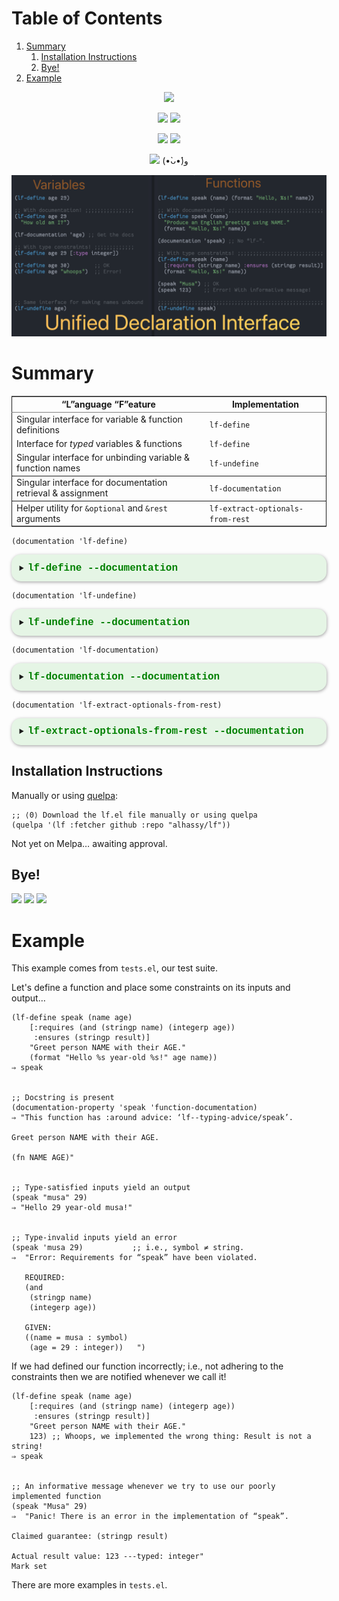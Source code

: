 # Table of Contents

1.  [Summary](#Summary)
    1.  [Installation Instructions](#Installation-Instructions)
    2.  [Bye!](#Bye)
2.  [Example](#Example)



<div align=\"center\">

</div>

<div align="center">

<a href="https://github.com/alhassy/lf"><img src="https://img.shields.io/badge/lf-1.0-informational?logo=Gnu-Emacs"></a>

<a href="https://twitter.com/intent/tweet?text=This looks super neat (•̀ᴗ•́)و::&url=https://github.com/alhassy/lf"><img src="https://img.shields.io/twitter/url?url=https://github.com/alhassy/lf"></a>
<a href="https://github.com/alhassy/lf/issues"><img src="https://img.shields.io/badge/contributions-welcome-green?logo=nil"></a>

<a href="https://alhassy.github.io/"><img src="https://img.shields.io/badge/author-musa_al--hassy-purple?logo=nintendo-3ds"></a>
<a href="https://www.buymeacoffee.com/alhassy"><img src="https://img.shields.io/badge/-buy_me_a%C2%A0coffee-gray?logo=buy-me-a-coffee"></a>

<a href="https://alhassy.github.io/lf.el"><img src="https://img.shields.io/badge/beautiful-HTML_webpage-success?logo=Org-mode"></a>
(•̀ᴗ•́)و

</div>

![img](images/lf-define.png)


<a id="Summary"></a>

# Summary



<table border="2" cellspacing="0" cellpadding="6" rules="groups" frame="hsides">


<colgroup>
<col  class="org-left" />

<col  class="org-left" />
</colgroup>
<thead>
<tr>
<th scope="col" class="org-left">“L”anguage “F”eature</th>
<th scope="col" class="org-left">Implementation</th>
</tr>
</thead>

<tbody>
<tr>
<td class="org-left">Singular interface for variable &amp; function definitions</td>
<td class="org-left"><code>lf-define</code></td>
</tr>


<tr>
<td class="org-left">Interface for <i>typed</i> variables &amp; functions</td>
<td class="org-left"><code>lf-define</code></td>
</tr>


<tr>
<td class="org-left">Singular interface for unbinding variable &amp; function names</td>
<td class="org-left"><code>lf-undefine</code></td>
</tr>
</tbody>

<tbody>
<tr>
<td class="org-left">Singular interface for documentation retrieval &amp; assignment</td>
<td class="org-left"><code>lf-documentation</code></td>
</tr>
</tbody>

<tbody>
<tr>
<td class="org-left">Helper utility for <code>&amp;optional</code> and <code>&amp;rest</code> arguments</td>
<td class="org-left"><code>lf-extract-optionals-from-rest</code></td>
</tr>
</tbody>
</table>

    (documentation 'lf-define)

<details class="code-details"
                 style ="padding: 1em;
                          background-color: #e5f5e5;
                          /* background-color: pink; */
                          border-radius: 15px;
                          color: hsl(157 75%);
                          font-size: 0.9em;
                          box-shadow: 0.05em 0.1em 5px 0.01em  #00000057;">
                  <summary>
                    <strong>
                      <font face="Courier" size="3" color="green">
                         lf-define --documentation
                      </font>
                    </strong>
                  </summary>

lf-define  ≈  setq + defvar + defun + setf.

This is a unified variable/function definition interface.

1.  It can be used to define both variables and functions.

    (lf-define age 29 "How old am I?")

    (lf-define greet (name)
      "Say hello to NAME"
      (message-box "Hello, %s!" name))

    The documentation string for variables is optional, as with functions.

2.  It can be used to define **constrained** variables.
    The following two uses are equivalent; the first uses **type specifiers**,
    whereas the second uses an arbitrary predicate with the name ‘it’ referring
    to the name being defined.

    (lf-define age 0 (:type integer (satisfies (lambda (value) (<= 0 value 100)))))

    (lf-define age 0 (and (integerp it) (<= 0 it 100)))

    Initial/new values not satifying the requested constraints result in an error.

    If no constraint is declared, then the ‘lf-define’ is considered to be an update
    and so the most recent constraint is used to check the validity of the new value.
    (Constraints are kept in the variable’s property list.)
    Constraints are also checked whenever the variable is set with ‘setq’.

    If a constraint is declared and the initial value does not sastisfy it, then
    the name being defined is made unbound, not defined at all.

    (lf-define age 0 (:type nil)) ;; Error; ‘age’ now unbound.

3.  If PLACE is a non-atomic form, then we default to using ‘setf’.

    (lf-define foods ’(apple banana))

    (lf-define (car foods) ’pineapple)
    (assert (equal foods ’(pineapple banana)))


</details>

    (documentation 'lf-undefine)

<details class="code-details"
                 style ="padding: 1em;
                          background-color: #e5f5e5;
                          /* background-color: pink; */
                          border-radius: 15px;
                          color: hsl(157 75%);
                          font-size: 0.9em;
                          box-shadow: 0.05em 0.1em 5px 0.01em  #00000057;">
                  <summary>
                    <strong>
                      <font face="Courier" size="3" color="green">
                         lf-undefine --documentation
                      </font>
                    </strong>
                  </summary>

Ensure SYMBOLS are undefined, as variables and functions.

Zeros out var’s plist and deletes associated variable watchers.

Useful for testing.

(fn &body SYMBOLS)


</details>

    (documentation 'lf-documentation)

<details class="code-details"
                 style ="padding: 1em;
                          background-color: #e5f5e5;
                          /* background-color: pink; */
                          border-radius: 15px;
                          color: hsl(157 75%);
                          font-size: 0.9em;
                          box-shadow: 0.05em 0.1em 5px 0.01em  #00000057;">
                  <summary>
                    <strong>
                      <font face="Courier" size="3" color="green">
                         lf-documentation --documentation
                      </font>
                    </strong>
                  </summary>

Essentially, ‘lf-documentation’ ≈ ‘documentation’ + ‘documentation-property’.

By default, Emacs Lisp’s ‘documentation’ returns the function documentation of
a given symbol. As such, ours will be biased towards variable documentation.

(lf-documentation NAME ’function)  ≋  (documentation NAME)


</details>

    (documentation 'lf-extract-optionals-from-rest)

<details class="code-details"
                 style ="padding: 1em;
                          background-color: #e5f5e5;
                          /* background-color: pink; */
                          border-radius: 15px;
                          color: hsl(157 75%);
                          font-size: 0.9em;
                          box-shadow: 0.05em 0.1em 5px 0.01em  #00000057;">
                  <summary>
                    <strong>
                      <font face="Courier" size="3" color="green">
                         lf-extract-optionals-from-rest --documentation
                      </font>
                    </strong>
                  </summary>

Provide a way to support &optional and &rest arguments of a particular shape.

For example, in ‘defun’ one may provide an optional docstring;
likewise in ‘lf-define’ one may provide a docstring but no vector
of constraints, or any other such mixture. This metod ensures the
right variable refers to the right thing.

Return a list of length 3: The first being a vector or nil, the
second being a string or nil, and the last being a list.

VEC and STR are the values of &optional arguments that
are intended to be a vector and a string argument, respectively.
REST is the value of a &rest argument; i.e., a list.


</details>


<a id="Installation-Instructions"></a>

## Installation Instructions

Manually or using [quelpa](https://github.com/alhassy/emacs.d#installing-emacs-packages-directly-from-source):

    ;; ⟨0⟩ Download the lf.el file manually or using quelpa
    (quelpa '(lf :fetcher github :repo "alhassy/lf"))

Not yet on Melpa&#x2026; awaiting approval.


<a id="Bye"></a>

## Bye!

<img src="https://img.shields.io/badge/thanks-for_reading-nil?logo=nil">
<a href="https://twitter.com/intent/tweet?text=This looks super neat (•̀ᴗ•́)و::&url=https://github.com/alhassy/lf"><img src="https://img.shields.io/twitter/url?url=https://github.com/alhassy/lf"></a>
<a href="https://www.buymeacoffee.com/alhassy"><img src="https://img.shields.io/badge/-buy_me_a%C2%A0coffee-gray?logo=buy-me-a-coffee"></a>


<a id="Example"></a>

# Example

This example comes from `tests.el`, our test suite.

Let's define a function and place some constraints on its inputs and output&#x2026;

    (lf-define speak (name age)
        [:requires (and (stringp name) (integerp age))
         :ensures (stringp result)]
        "Greet person NAME with their AGE."
        (format "Hello %s year-old %s!" age name))
    ⇒ speak


    ;; Docstring is present
    (documentation-property 'speak 'function-documentation)
    ⇒ "This function has :around advice: ‘lf--typing-advice/speak’.

    Greet person NAME with their AGE.

    (fn NAME AGE)"


    ;; Type-satisfied inputs yield an output
    (speak "musa" 29)
    ⇒ "Hello 29 year-old musa!"


    ;; Type-invalid inputs yield an error
    (speak 'musa 29)           ;; i.e., symbol ≠ string.
    ⇒  "Error: Requirements for “speak” have been violated.

       REQUIRED:
       (and
        (stringp name)
        (integerp age))

       GIVEN:
       ((name = musa : symbol)
        (age = 29 : integer))   ")

If we had defined our function incorrectly; i.e., not adhering to the
constraints then we are notified whenever we call it!

    (lf-define speak (name age)
        [:requires (and (stringp name) (integerp age))
         :ensures (stringp result)]
        "Greet person NAME with their AGE."
        123) ;; Whoops, we implemented the wrong thing: Result is not a string!
    ⇒ speak


    ;; An informative message whenever we try to use our poorly implemented function
    (speak "Musa" 29)
    ⇒  "Panic! There is an error in the implementation of “speak”.

    Claimed guarantee: (stringp result)

    Actual result value: 123 ---typed: integer"
    Mark set

There are more examples in `tests.el`.
